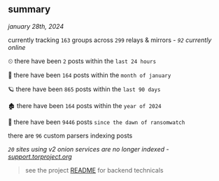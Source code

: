 
## summary
_january 28th, 2024_

currently tracking `163` groups across `299` relays & mirrors - _`92` currently online_

⏲ there have been `2` posts within the `last 24 hours`

🦈 there have been `164` posts within the `month of january`

🪐 there have been `865` posts within the `last 90 days`

🏚 there have been `164` posts within the `year of 2024`

🦕 there have been `9446` posts `since the dawn of ransomwatch`

there are `96` custom parsers indexing posts

_`20` sites using v2 onion services are no longer indexed - [support.torproject.org](https://support.torproject.org/onionservices/v2-deprecation/)_

> see the project [README](https://github.com/joshhighet/ransomwatch#ransomwatch--) for backend technicals

